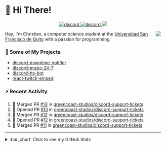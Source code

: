 # :wave: Hi There!

<p align="center">
  <a href="https://discord.gg/mhj3Zsv">
    <img alt="discord" src="https://img.shields.io/discord/730998659008823296.svg?label=&logo=discord&logoColor=ffffff&color=7389D8&labelColor=6A7EC2"/>
  </a>
  <a href="https://twitter.com/moonstar_x99">
    <img alt="discord" src="https://img.shields.io/twitter/follow/moonstar_x99?label=Follow%20Me%21&style=social"/>
  </a>
  <a href="https://badges.pufler.dev">
    <img src="https://badges.pufler.dev/visits/moonstar-x/moonstar-x?style=flat&logo=github">
  </a>
</p>

<img align="right" src="https://media.tenor.com/images/cb8fb20986aac7eef75c8ce6bc3997c0/tenor.gif" />

Hey, I'm Christian, a computer science student at the [Universidad San Francisco de Quito](http://www.usfq.edu.ec/Paginas/Inicio.aspx) with a passion for programming.

### :rocket: Some of My Projects

* [discord-downtime-notifier](https://github.com/moonstar-x/discord-downtime-notifier)
* [discord-music-24-7](https://github.com/moonstar-x/discord-music-24-7)
* [discord-tts-bot](https://github.com/moonstar-x/discord-tts-bot)
* [react-twitch-embed](https://github.com/moonstar-x/react-twitch-embed)

### :zap: Recent Activity

<!--START_SECTION:activity-->
1. 🎉 Merged PR [#13](https://github.com/greencoast-studios/discord-support-tickets/pull/13) in [greencoast-studios/discord-support-tickets](https://github.com/greencoast-studios/discord-support-tickets)
2. 💪 Opened PR [#13](https://github.com/greencoast-studios/discord-support-tickets/pull/13) in [greencoast-studios/discord-support-tickets](https://github.com/greencoast-studios/discord-support-tickets)
3. 🎉 Merged PR [#12](https://github.com/greencoast-studios/discord-support-tickets/pull/12) in [greencoast-studios/discord-support-tickets](https://github.com/greencoast-studios/discord-support-tickets)
4. 💪 Opened PR [#12](https://github.com/greencoast-studios/discord-support-tickets/pull/12) in [greencoast-studios/discord-support-tickets](https://github.com/greencoast-studios/discord-support-tickets)
5. 🎉 Merged PR [#11](https://github.com/greencoast-studios/discord-support-tickets/pull/11) in [greencoast-studios/discord-support-tickets](https://github.com/greencoast-studios/discord-support-tickets)
<!--END_SECTION:activity-->

---

<details>
  <summary>
    :bar_chart: Click to see my GitHub Stats
  </summary>
  <p align="center">
    <br>
    <img alt="GitHub Stats" src="https://github-readme-stats.vercel.app/api?username=moonstar-x&count_private=true&show_icons=true&theme=dracula" />
    <br>
    <img alt="GitHub Top Languages" src="https://github-readme-stats.vercel.app/api/top-langs/?username=moonstar-x&layout=compact&theme=dracula" />
  </p>
</details>
